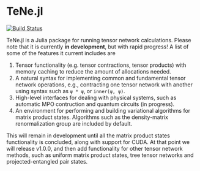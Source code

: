 # TeNe.jl

[![Build Status](https://github.com/lcauser/TeNe.jl/actions/workflows/CI.yml/badge.svg?branch=main)](https://github.com/lcauser/TeNe.jl/actions/workflows/CI.yml?query=branch%3Amain)

TeNe.jl is a Julia package for running tensor network calculations.
Please note that it is currently **in development**, but with rapid progress!
A list of some of the features it current includes are
1. Tensor functionality (e.g. tensor contractions, tensor products) with memory caching to reduce the amount of allocations needed.
2. A natural syntax for implementing common and fundamental tensor network operations, e.g., contracting one tensor network with another using syntax such as `ψ * ψ`, or `inner(ψ, ψ)`.
3. High-level interfaces for dealing with physical systems, such as automatic MPO contruction and quantum circuits (in progress).
4. An environment for performing and building variational algorithms for matrix product states. Algorithms such as the density-matrix renormalization group are included by default.

This will remain in development until all the matrix product states functionality is concluded, along with support for CUDA.
At that point we will release v1.0.0, and then add functionality for other tensor network methods, such as uniform matrix product states, tree tensor networks and projected-entangled pair states.
